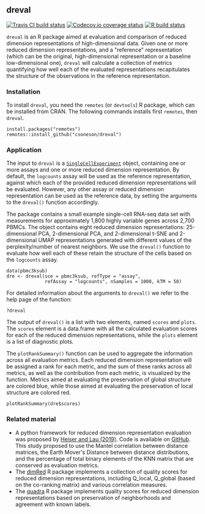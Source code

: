 ## dreval
[![Travis CI build status](https://travis-ci.com/csoneson/dreval.svg?branch=master)](https://travis-ci.com/csoneson/dreval)
[![Codecov.io coverage status](https://codecov.io/github/csoneson/dreval/coverage.svg?branch=master)](https://codecov.io/github/csoneson/dreval)
[![R build status](https://github.com/csoneson/dreval/workflows/R-CMD-check/badge.svg)](https://github.com/csoneson/dreval)

`dreval` is an R package aimed at evaluation and comparison of reduced dimension
representations of high-dimensional data. Given one or more reduced dimension
representations, and a "reference" representation (which can be the original,
high-dimensional representation or a baseline low-dimensional one), `dreval`
will calculate a collection of metrics quantifying how well each of the
evaluated representations recapitulates the structure of the observations in the
reference representation.

### Installation

To install `dreval`, you need the `remotes` (or `devtools`) R package, which can
be installed from CRAN. The following commands installs first `remotes`, then
`dreval`.

```
install.packages("remotes")
remotes::install_github("csoneson/dreval")
```

### Application

The input to `dreval` is a
[`SingleCellExperiment`](https://bioconductor.org/packages/SingleCellExperiment/)
object, containing one or more assays and one or more reduced dimension
representation. By default, the `logcounts` assay will be used as the reference
representation, against which each of the provided reduced dimension
representations will be evaluated. However, any other assay or reduced dimension
representation can be used as the reference data, by setting the arguments to
the `dreval()` function accordingly.

The package contains a small example single-cell RNA-seq data set with
measurements for approximately 1,800 highly variable genes across 2,700 PBMCs.
The object contains eight reduced dimension representations: 25-dimensional PCA,
2-dimensional PCA, and 2-dimensional t-SNE and 2-dimensional UMAP
representations generated with different values of the perplexity/number of
nearest neighbors. We use the `dreval()` function to evaluate how well each of
these retain the structure of the cells based on the `logcounts` assay.

```
data(pbmc3ksub)
dre <- dreval(sce = pbmc3ksub, refType = "assay", 
              refAssay = "logcounts", nSamples = 1000, kTM = 50)
```

For detailed information about the arguments to `dreval()` we refer to the
help page of the function:

```
?dreval
```

The output of `dreval()` is a list with two elements, named `scores` and
`plots`. The `scores` element is a data.frame with all the calculated evaluation
scores for each of the reduced dimension representations, while the `plots`
element is a list of diagnostic plots.

The `plotRankSummary()` function can be used to aggregate the information across
all evaluation metrics. Each reduced dimension representation will be assigned a
rank for each metric, and the sum of these ranks across all metrics, as well as
the contribution from each metric, is visualized by the function. Metrics aimed
at evaluating the preservation of global structure are colored blue, while those
aimed at evaluating the preservation of local structure are colored red.

```
plotRankSummary(dre$scores)
```

### Related material

- A python framework for reduced dimension representation evaluation was proposed by [Heiser and Lau (2019)](https://www.biorxiv.org/content/10.1101/684340v1.abstract). Code is available on [GitHub](https://github.com/KenLauLab/DR-structure-preservation). This study proposed to use the Mantel correlation between distance matrices, the Earth Mover's Distance between distance distributions, and the percentage of total binary elements of the KNN matrix that are conserved as evaluation metrics. 
- The [dimRed](https://cran.r-project.org/web/packages/dimRed/index.html) R package implements a collection of quality scores for reduced dimension representations, including Q\_local, Q\_global (based on the co-ranking matrix) and various correlation measures. 
- The [quadra](https://github.com/jlmelville/quadra) R package implements quality scores for reduced dimension representations based on preservation of neighborhoods and agreement with known labels. 

